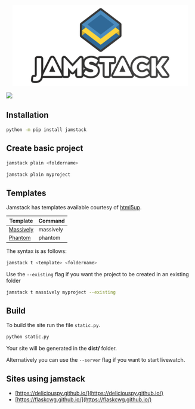 <div align="center">
  <img alt="Jamstack logo" src="banner.png" height="217" />
</div>

![](https://img.shields.io/pypi/v/jamstack)

## Installation

```bash
python -m pip install jamstack
```

## Create basic project

```bash
jamstack plain <foldername>
```

`jamstack plain myproject`

## Templates

Jamstack has templates available courtesy of [html5up](https://html5up.net).

| Template                                   | Command   |
| ------------------------------------------ | --------- |
| [Massively](https://html5up.net/massively) | massively |
| [Phantom](https://html5up.net/phantom)     | phantom   |

The syntax is as follows:

```bash
jamstack t <template> <foldername>
```

Use the `--existing` flag if you want the project to be created in an existing folder

```bash
jamstack t massively myproject --existing
```

## Build

To build the site run the file `static.py`.

```bash
python static.py
```

Your site will be generated in the **dist/** folder.

Alternatively you can use the `--server` flag if you want to start livewatch.

## Sites using jamstack

- [https://deliciouspy.github.io/](https://deliciouspy.github.io/)
- [https://flaskcwg.github.io/](https://flaskcwg.github.io/)
